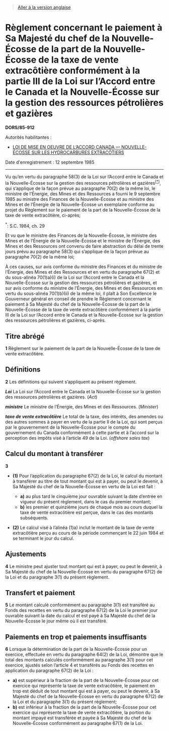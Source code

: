 > [Aller à la version anglaise](/en/Regulations/Statutory%20Orders%20and%20Regulations/85/912.md)

# Règlement concernant le paiement à Sa Majesté du chef de la Nouvelle-Écosse de la part de la Nouvelle-Écosse de la taxe de vente extracôtière conformément à la partie III de la Loi sur l’Accord entre le Canada et la Nouvelle-Écosse sur la gestion des ressources pétrolières et gazières

**DORS/85-912**

Autorités habilitantes : 
- [LOI DE MISE EN OEUVRE DE L’ACCORD CANADA — NOUVELLE-ÉCOSSE SUR LES HYDROCARBURES EXTRACÔTIERS](/fr/Lois/Lois%20du%20Canada/1988/ch.%2028.md)

Date d'enregistrement : 12 septembre 1985

----------

Vu qu’en vertu du paragraphe 58(3) de la Loi sur l’Accord entre le Canada et la Nouvelle-Écosse sur la gestion des ressources pétrolières et gazières<sup><a href='#nbp_SOR-85-912_f_hq_5960'>[*]</a></sup>, qui s’applique de la façon prévue au paragraphe 70(2) de la même loi, le ministre de l’Énergie, des Mines et des Ressources a fourni le 9 septembre 1985 au ministre des Finances de la Nouvelle-Écosse et au ministre des Mines et de l’Énergie de la Nouvelle-Écosse un exemplaire conforme au projet du Règlement sur le paiement de la part de la Nouvelle-Écosse de la taxe de vente extracôtière, ci-après;

<a name='nbp_SOR-85-912_f_hq_5960'><sup>*</sup></a>: S.C. 1984, ch. 29<br />

Et vu que le ministre des Finances de la Nouvelle-Écosse, le ministre des Mines et de l’Énergie de la Nouvelle-Écosse et le ministre de l’Énergie, des Mines et des Ressources ont convenu de faire abstraction du délai de trente jours prévu au paragraphe 58(3) qui s’applique de la façon prévue au paragraphe 70(2) de la même loi;

À ces causes, sur avis conforme du ministre des Finances et du ministre de l’Énergie, des Mines et des Ressources et en vertu du paragraphe 67(2) et du sous-alinéa 70(1)a)(i) de la Loi sur l’Accord entre le Canada et la Nouvelle-Écosse sur la gestion des ressources pétrolières et gazières, et sur avis conforme du ministre de l’Énergie, des Mines et des Ressources en vertu du sous-alinéa 70(1)b)(ii) de la même loi, il plaît à Son Excellence le Gouverneur général en conseil de prendre le Règlement concernant le paiement à Sa Majesté du chef de la Nouvelle-Écosse de la part de la Nouvelle-Écosse de la taxe de vente extracôtière conformément à la partie III de la Loi sur l’Accord entre le Canada et la Nouvelle-Écosse sur la gestion des ressources pétrolières et gazières, ci-après.




## Titre abrégé


**1** Règlement sur le paiement de la part de la Nouvelle-Écosse de la taxe de vente extracôtière.




## Définitions


**2** Les définitions qui suivent s’appliquent au présent règlement.

***Loi*** La Loi sur l’Accord entre le Canada et la Nouvelle-Écosse sur la gestion des ressources pétrolières et gazières. (*Act*)

***ministre*** Le ministre de l’Énergie, des Mines et des Ressources. (*Minister*)

***taxe de vente extracôtière*** Le total de la taxe, des intérêts, des amendes ou des autres sommes à payer en vertu de la partie II de la Loi, qui sont perçus par le gouvernement de la Nouvelle-Écosse pour le compte du gouvernement du Canada conformément à cette partie et à l’accord sur la perception des impôts visé à l’article 49 de la Loi. (*offshore sales tax*)




## Calcul du montant à transférer


**3** 

- **(1)** Pour l’application du paragraphe 67(2) de la Loi, le calcul du montant à transférer au titre de tout montant qui est à payer, ou peut le devenir, à Sa Majesté du chef de la Nouvelle-Écosse en vertu de la Loi est fait :
	- **a)** au plus tard le cinquième jour ouvrable suivant la date d’entrée en vigueur du présent règlement, dans le cas du premier montant;
	- **b)** les premier et quinzième jours de chaque mois au cours duquel la taxe de vente extracôtière est perçue, dans le cas des montants subséquents.

- **(2)** Le calcul visé à l’alinéa (1)a) inclut le montant de la taxe de vente extracôtière perçu au cours de la période commençant le 22 juin 1984 et se terminant le jour du calcul.




## Ajustements


**4** Le ministre peut ajuster tout montant qui est à payer, ou peut le devenir, à Sa Majesté du chef de la Nouvelle-Écosse en vertu du paragraphe 67(2) de la Loi et du paragraphe 3(1) du présent règlement.




## Transfert et paiement


**5** Le montant calculé conformément au paragraphe 3(1) est transféré au Fonds des recettes en vertu du paragraphe 67(2) de la Loi le premier jour ouvrable suivant la date du calcul et est payé à Sa Majesté du chef de la Nouvelle-Écosse le jour même où il est transféré.




## Paiements en trop et paiements insuffisants


**6** Lorsque la détermination de la part de la Nouvelle-Écosse pour un exercice, effectuée en vertu du paragraphe 64(2) de la Loi, démontre que le total des montants calculés conformément au paragraphe 3(1) pour cet exercice, ajustés selon l’article 4 et transférés au Fonds des recettes en application du paragraphe 67(2) de la Loi :
- **a)** est supérieur à la fraction de la part de la Nouvelle-Écosse pour cet exercice qui représente la taxe de vente extracôtière, le paiement en trop est déduit de tout montant qui est à payer, ou peut le devenir, à Sa Majesté du chef de la Nouvelle-Écosse en vertu du paragraphe 67(2) de la Loi et du paragraphe 3(1) du présent règlement;
- **b)** est inférieur à la fraction de la part de la Nouvelle-Écosse pour cet exercice qui représente la taxe de vente extracôtière, la portion du montant impayé est transférée et payée à Sa Majesté du chef de la Nouvelle-Écosse conformément au paragraphe 67(1) de la Loi.


